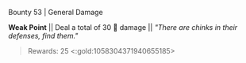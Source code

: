 Bounty 53 | General Damage

**Weak Point** 
|| Deal a total of 30 :no_entry_sign: damage ||
*"There are chinks in their defenses, find them."* 
> Rewards: 25 <:gold:1058304371940655185>
